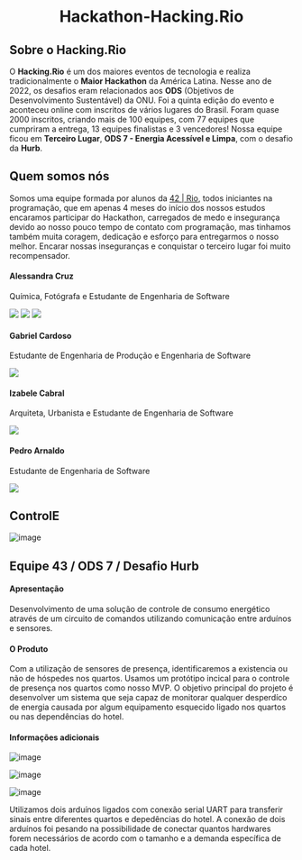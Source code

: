 <h1 align="center">Hackathon-Hacking.Rio</h1>

## Sobre o Hacking.Rio

O **Hacking.Rio** é um dos maiores eventos de tecnologia e realiza tradicionalmente o **Maior Hackathon** da América Latina. Nesse ano de 2022, os desafios eram relacionados aos **ODS** (Objetivos de Desenvolvimento Sustentável) da ONU. Foi a quinta edição do evento e aconteceu online com inscritos de vários lugares do Brasil. Foram quase 2000 inscritos, criando mais de 100 equipes, com 77 equipes que cumpriram a entrega, 13 equipes finalistas e 3 vencedores! Nossa equipe ficou em **Terceiro Lugar**, **ODS 7 - Energia Acessível e Limpa**, com o desafio da **Hurb**.

## Quem somos nós

Somos uma equipe formada por alunos da [42 | Rio](https://42.rio/), todos iniciantes na programação, que em apenas 4 meses do início dos nossos estudos encaramos participar do Hackathon, carregados de medo e insegurança devido ao nosso pouco tempo de contato com programação, mas tinhamos também muita coragem, dedicação e esforço para entregarmos o nosso melhor. Encarar nossas inseguranças e conquistar o terceiro lugar foi muito recompensador. 

#### **Alessandra Cruz**

Química, Fotógrafa e Estudante de Engenharia de Software
<div><a href="https://instagram.com/alessaccruz" target="_blank"><img src="https://img.shields.io/badge/-Instagram-%23E4405F?style=for-the-badge&logo=instagram&logoColor=white" target="_blank"></a>
<a href = "mailto:alessandracruz@alessandracruz.com.br"><img src="https://img.shields.io/badge/Gmail-D14836?style=for-the-badge&logo=gmail&logoColor=white" target="_blank"></a> <a href="https://www.linkedin.com/in/alessandraccruz" target="_blank"><img src="https://img.shields.io/badge/-LinkedIn-%230077B5?style=for-the-badge&logo=linkedin&logoColor=white" target="_blank"></a></div>

#### **Gabriel Cardoso**

Estudante de Engenharia de Produção e Engenharia de Software
<div><a href="https://www.linkedin.com/in/gabrielclc" target="_blank"><img src="https://img.shields.io/badge/-LinkedIn-%230077B5?style=for-the-badge&logo=linkedin&logoColor=white" target="_blank"></a></div>

#### **Izabele Cabral**

Arquiteta, Urbanista e Estudante de Engenharia de Software
<div><a href="https://www.linkedin.com/in/izabele-cabral-963534116" target="_blank"><img src="https://img.shields.io/badge/-LinkedIn-%230077B5?style=for-the-badge&logo=linkedin&logoColor=white" target="_blank"></a></div>

#### **Pedro Arnaldo**

Estudante de Engenharia de Software
<div><a href="https://www.linkedin.com/in/pedro-lopes-110381252" target="_blank"><img src="https://img.shields.io/badge/-LinkedIn-%230077B5?style=for-the-badge&logo=linkedin&logoColor=white" target="_blank"></a></div>

## ControlE
![image](https://user-images.githubusercontent.com/58606662/188317939-478929f9-29ad-42e1-8428-ba6086d53ac5.png)
## Equipe 43 /  ODS 7 / Desafio Hurb

#### Apresentação 

Desenvolvimento de uma solução de controle de consumo energético através de um circuito de comandos utilizando comunicação entre arduínos e sensores.

#### O Produto

Com a utilização de sensores de presença, identificaremos a existencia ou não de hóspedes nos quartos. Usamos um protótipo incical para o controle de presença nos quartos como nosso MVP. O objetivo principal do projeto é desenvolver um sistema que seja capaz de monitorar qualquer desperdíco de energia causada por algum equipamento esquecido ligado nos quartos ou nas dependências do hotel.

#### Informações adicionais 

![image](https://user-images.githubusercontent.com/58606662/188316939-e2d44d86-1e79-4984-977b-2f323eef7396.png)

![image](https://user-images.githubusercontent.com/58606662/188317020-36f45373-9a51-4b7d-bc76-2402ac446a26.png)

![image](https://user-images.githubusercontent.com/58606662/188317050-151de3e8-a3f0-4d80-ab61-7169e4289515.png)

Utilizamos dois arduínos ligados com conexão serial UART para transferir sinais entre diferentes quartos e depedências do hotel. A conexão de dois arduínos foi pesando na possibilidade de conectar quantos hardwares forem necessários de acordo com o tamanho e a demanda específica de cada hotel.


